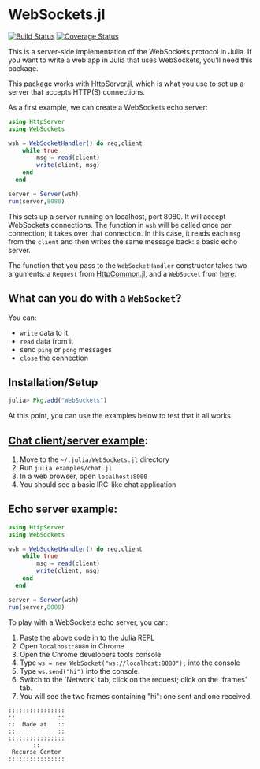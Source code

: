 WebSockets.jl
=============

[![Build Status](https://travis-ci.org/JuliaWeb/WebSockets.jl.png)](https://travis-ci.org/JuliaWeb/WebSockets.jl)
[![Coverage Status](https://img.shields.io/coveralls/JuliaWeb/WebSockets.jl.svg)](https://coveralls.io/r/JuliaWeb/WebSockets.jl)

This is a server-side implementation of the WebSockets protocol in Julia. If you want to write a web app in Julia that uses WebSockets, you'll need this package.

This package works with [HttpServer.jl](https://github.com/JuliaWeb/HttpServer.jl), which is what you use to set up a server that accepts HTTP(S) connections.

As a first example, we can create a WebSockets echo server:

```julia
using HttpServer
using WebSockets

wsh = WebSocketHandler() do req,client
    while true
        msg = read(client)
        write(client, msg)
    end
  end

server = Server(wsh)
run(server,8080)
```

This sets up a server running on localhost, port 8080.
It will accept WebSockets connections.
The function in `wsh` will be called once per connection; it takes over that connection.
In this case, it reads each `msg` from the `client` and then writes the same message back: a basic echo server.

The function that you pass to the `WebSocketHandler` constructor takes two arguments:
a `Request` from [HttpCommon.jl](https://github.com/JuliaWeb/HttpCommon.jl/blob/master/src/HttpCommon.jl#L142),
and a `WebSocket` from [here](https://github.com/JuliaWeb/WebSockets.jl/blob/master/src/WebSockets.jl#L17).

## What can you do with a `WebSocket`?
You can:

* `write` data to it
* `read` data from it
* send `ping` or `pong` messages
* `close` the connection

## Installation/Setup

~~~julia
julia> Pkg.add("WebSockets")
~~~

At this point, you can use the examples below to test that it all works.

## [Chat client/server example](https://github.com/JuliaWeb/WebSockets.jl/blob/master/examples/chat.jl):

1. Move to the `~/.julia/WebSockets.jl` directory
2. Run `julia examples/chat.jl`
3. In a web browser, open `localhost:8000`
4. You should see a basic IRC-like chat application


## Echo server example:

~~~julia
using HttpServer
using WebSockets

wsh = WebSocketHandler() do req,client
    while true
        msg = read(client)
        write(client, msg)
    end
  end

server = Server(wsh)
run(server,8080)
~~~

To play with a WebSockets echo server, you can:

1. Paste the above code in to the Julia REPL
2. Open `localhost:8080` in Chrome
3. Open the Chrome developers tools console
4. Type `ws = new WebSocket("ws://localhost:8080");` into the console
5. Type `ws.send("hi")` into the console.
6. Switch to the 'Network' tab; click on the request; click on the 'frames' tab.
7. You will see the two frames containing "hi": one sent and one received.

~~~~
::::::::::::::::
::            ::
::  Made at   ::
::            ::
::::::::::::::::
       ::
 Recurse Center
::::::::::::::::
~~~~
